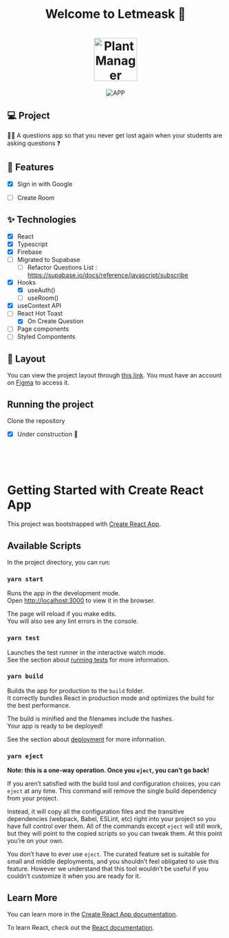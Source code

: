 
<h1 align="center">
  Welcome to Letmeask 👋
</h1>
<h1 align="center">
 <img alt="PlantManager" height="100" title="" src="https://i.imgur.com/i9bqAqi.png" />
</h1>

<p align="center">

 <img src="https://i.imgur.com/XJ3Z941.png" alt="APP"/>
</p>



## 💻 Project
🧑‍🎓 A questions app so that you never get lost again when your students are asking questions ❓

## 🔨 Features

- [X] Sign in with Google
- [ ] Create Room



## ✨ Technologies

- [X] React 
- [X] Typescript
- [X] Firebase
- [ ] Migrated to Supabase
    - [ ] Refactor Questions List : https://supabase.io/docs/reference/javascript/subscribe
- [X] Hooks
    - [X] useAuth()
    - [ ] useRoom()
- [X] useContext API
- [ ] React Hot Toast
  - [X] On Create Question
- [ ] Page components
- [ ] Styled Compontents

## 🔖 Layout

You can view the project layout through [this link](https://www.figma.com/file/07JI6QTcEeKFyqT8Y3JqMG/Letmeask). You must have an account on [Figma](http://figma.com/) to access it.


## Running the project

Clone the repository

- [X] Under construction 🚧

<br>
<br>
<br>
<h1>
 Getting Started with Create React App
</h1>

This project was bootstrapped with [Create React App](https://github.com/facebook/create-react-app).

## Available Scripts

In the project directory, you can run:

### `yarn start`

Runs the app in the development mode.\
Open [http://localhost:3000](http://localhost:3000) to view it in the browser.

The page will reload if you make edits.\
You will also see any lint errors in the console.

### `yarn test`

Launches the test runner in the interactive watch mode.\
See the section about [running tests](https://facebook.github.io/create-react-app/docs/running-tests) for more information.

### `yarn build`

Builds the app for production to the `build` folder.\
It correctly bundles React in production mode and optimizes the build for the best performance.

The build is minified and the filenames include the hashes.\
Your app is ready to be deployed!

See the section about [deployment](https://facebook.github.io/create-react-app/docs/deployment) for more information.

### `yarn eject`

**Note: this is a one-way operation. Once you `eject`, you can’t go back!**

If you aren’t satisfied with the build tool and configuration choices, you can `eject` at any time. This command will remove the single build dependency from your project.

Instead, it will copy all the configuration files and the transitive dependencies (webpack, Babel, ESLint, etc) right into your project so you have full control over them. All of the commands except `eject` will still work, but they will point to the copied scripts so you can tweak them. At this point you’re on your own.

You don’t have to ever use `eject`. The curated feature set is suitable for small and middle deployments, and you shouldn’t feel obligated to use this feature. However we understand that this tool wouldn’t be useful if you couldn’t customize it when you are ready for it.

## Learn More

You can learn more in the [Create React App documentation](https://facebook.github.io/create-react-app/docs/getting-started).

To learn React, check out the [React documentation](https://reactjs.org/).
